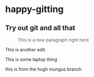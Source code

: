 # happy-gitting
## Try out git and all that

>This is a new paragraph right here

This is another edit

This is some laptop thing

this is from the hugh mungus branch